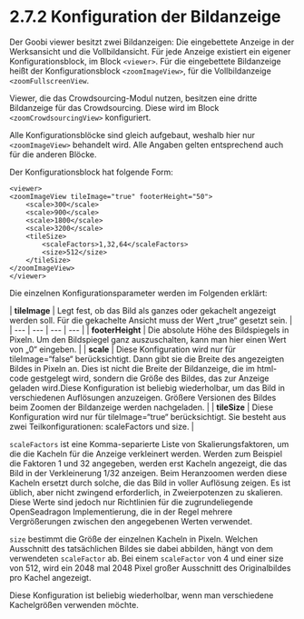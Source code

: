 # 2.7.2 Konfiguration der Bildanzeige

Der Goobi viewer besitzt zwei Bildanzeigen: Die eingebettete Anzeige in der Werksansicht und die Vollbildansicht. Für jede Anzeige existiert ein eigener Konfigurationsblock, im Block `<viewer>`. Für die eingebettete Bildanzeige heißt der Konfigurationsblock `<zoomImageView>`, für die Vollbildanzeige `<zoomFullscreenView`.

Viewer, die das Crowdsourcing-Modul nutzen, besitzen eine dritte Bildanzeige für das Crowdsourcing. Diese wird im Block `<zoomCrowdsourcingView>` konfiguriert.

Alle Konfigurationsblöcke sind gleich aufgebaut, weshalb hier nur `<zoomImageView>` behandelt wird. Alle Angaben gelten entsprechend auch für die anderen Blöcke.

Der Konfigurationsblock hat folgende Form:

```markup
<viewer>
<zoomImageView tileImage="true" footerHeight="50">
    <scale>300</scale>
    <scale>900</scale>
    <scale>1800</scale>
    <scale>3200</scale>
    <tileSize>
        <scaleFactors>1,32,64</scaleFactors>
        <size>512</size>
    </tileSize>
</zoomImageView>
</viewer>
```

Die einzelnen Konfigurationsparameter werden im Folgenden erklärt:  


| **tileImage** | Legt fest, ob das Bild als ganzes oder gekachelt angezeigt werden soll. Für die gekachelte Ansicht muss der Wert „true“ gesetzt sein. |
| --- | --- | --- | --- |
| **footerHeight** | Die absolute Höhe des Bildspiegels in Pixeln. Um den Bildspiegel ganz auszuschalten, kann man hier einen Wert von „0“ eingeben. |
| **scale** | Diese Konfiguration wird nur für tileImage=“false“ berücksichtigt. Dann gibt sie die Breite des angezeigten Bildes in Pixeln an. Dies ist nicht die Breite der Bildanzeige, die im html-code gestgelegt wird, sondern die Größe des Bildes, das zur Anzeige geladen wird.Diese Konfiguration ist beliebig wiederholbar, um das Bild in verschiedenen Auflösungen anzuzeigen. Größere Versionen des Bildes beim Zoomen der Bildanzeige werden nachgeladen.  |
| **tileSize** | Diese Konfiguration wird nur für tileImage=“true“ berücksichtigt. Sie besteht aus zwei Teilkonfigurationen: scaleFactors und size.  |

`scaleFactors` ist eine Komma-separierte Liste von Skalierungsfaktoren, um die die Kacheln für die Anzeige verkleinert werden. Werden zum Beispiel die Faktoren 1 und 32 angegeben, werden erst Kacheln angezeigt, die das Bild in der Verkleinerung 1/32 anzeigen. Beim Heranzoomen werden diese Kacheln ersetzt durch solche, die das Bild in voller Auflösung zeigen. Es ist üblich, aber nicht zwingend erforderlich, in Zweierpotenzen zu skalieren. Diese Werte sind jedoch nur Richtlinien für die zugrundeliegende OpenSeadragon Implementierung, die in der Regel mehrere Vergrößerungen zwischen den angegebenen Werten verwendet.

`size` bestimmt die Größe der einzelnen Kacheln in Pixeln. Welchen Ausschnitt des tatsächlichen Bildes sie dabei abbilden, hängt von dem verwendeten `scaleFactor` ab. Bei einem `scaleFactor` von 4 und einer size von 512, wird ein 2048 mal 2048 Pixel großer Ausschnitt des Originalbildes pro Kachel angezeigt.

Diese Konfiguration ist beliebig wiederholbar, wenn man verschiedene Kachelgrößen verwenden möchte.


